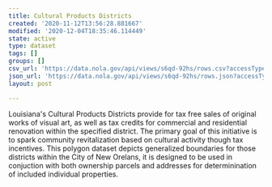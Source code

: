 ```yaml
---
title: Cultural Products Districts
created: '2020-11-12T13:56:28.881667'
modified: '2020-12-04T18:35:46.114449'
state: active
type: dataset
tags: []
groups: []
csv_url: 'https://data.nola.gov/api/views/s6qd-92hs/rows.csv?accessType=DOWNLOAD'
json_url: 'https://data.nola.gov/api/views/s6qd-92hs/rows.json?accessType=DOWNLOAD'
layout: post

---
```

Louisiana's Cultural Products Districts provide for tax free sales of original works of visual art, as well as tax credits for commercial and residential renovation within the specified district. The primary goal of this initiative is to spark community revitalization based on cultural activity though tax incentives. This polygon dataset depicts generalized boundaries for those districts within the City of New Orelans, it is designed to be used in conjuction with both ownership parcels and addresses for determinination of included individual properties.
